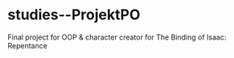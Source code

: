# studies--ProjektPO
Final project for OOP &amp; character creator for The Binding of Isaac: Repentance
